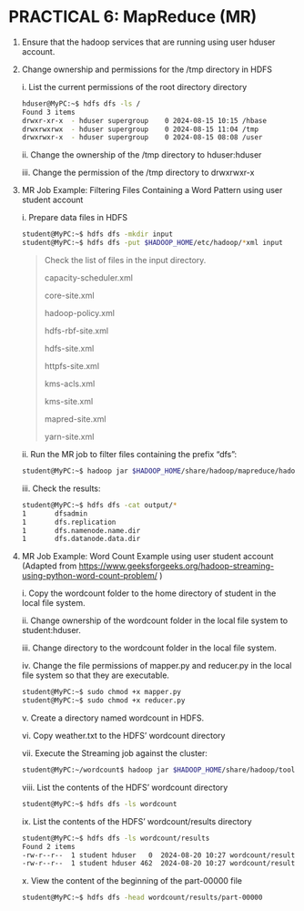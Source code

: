 # PRACTICAL 6: MapReduce (MR)

1. Ensure that the hadoop services that are running using user hduser account.

2. Change ownership and permissions for the /tmp directory in HDFS

   i. List the current permissions of the root directory directory
      ~~~bash
      hduser@MyPC:~$ hdfs dfs -ls /
      Found 3 items
      drwxr-xr-x  - hduser supergroup    0 2024-08-15 10:15 /hbase
      drwxrwxrwx  - hduser supergroup    0 2024-08-15 11:04 /tmp
      drwxrwxr-x  - hduser supergroup    0 2024-08-15 08:08 /user
      ~~~
      
     ii. Change the ownership of the /tmp directory to hduser:hduser

     iii. Change the permission of the /tmp directory to drwxrwxr-x 

3. MR Job Example: Filtering Files Containing a Word Pattern using user student account

   i. Prepare data files in HDFS
      ~~~bash
      student@MyPC:~$ hdfs dfs -mkdir input
      student@MyPC:~$ hdfs dfs -put $HADOOP_HOME/etc/hadoop/*xml input
      ~~~
      > Check the list of files in the input directory.
      > 
      > capacity-scheduler.xml
      > 
      > core-site.xml
      > 
      > hadoop-policy.xml
      > 
      > hdfs-rbf-site.xml
      > 
      > hdfs-site.xml
      > 
      > httpfs-site.xml
      > 
      > kms-acls.xml
      > 
      > kms-site.xml
      > 
      > mapred-site.xml
      > 
      > yarn-site.xml 

   ii. Run the MR job to filter files containing the prefix “dfs”:
      ~~~bash
      student@MyPC:~$ hadoop jar $HADOOP_HOME/share/hadoop/mapreduce/hadoop-mapreduce-examples-3.3.6.jar grep input output 'dfs[a-z.]+'
      ~~~
   iii. Check the results:
      ~~~bash
      student@MyPC:~$ hdfs dfs -cat output/*
      1       dfsadmin
      1       dfs.replication
      1       dfs.namenode.name.dir
      1       dfs.datanode.data.dir 
      ~~~

4. MR Job Example: Word Count Example using user student account
(Adapted from https://www.geeksforgeeks.org/hadoop-streaming-using-python-word-count-problem/ )

   i. Copy the wordcount folder to the home directory of student in the local file system.

   ii. Change ownership of the wordcount folder in the local file system to student:hduser.

   iii. Change directory to the wordcount folder in the local file system.

   iv. Change the file permissions of mapper.py and reducer.py in the local file system so that they are executable.
      ~~~bash
      student@MyPC:~$ sudo chmod +x mapper.py
      student@MyPC:~$ sudo chmod +x reducer.py
      ~~~
      
   v. Create a directory named wordcount in HDFS. 

   vi. Copy weather.txt to the HDFS’ wordcount directory

   vii. Execute the Streaming job against the cluster:
      ~~~bash
      student@MyPC:~/wordcount$ hadoop jar $HADOOP_HOME/share/hadoop/tools/lib/hadoop-streaming-*.jar -input wordcount/weather.txt -output wordcount/results -mapper mapper.py -reducer reducer.py -file mapper.py -file reducer.py
      ~~~

   viii. List the contents of the HDFS’ wordcount directory
      ~~~bash
      student@MyPC:~$ hdfs dfs -ls wordcount
      ~~~

   ix. List the contents of the HDFS’ wordcount/results directory
      ~~~bash
      student@MyPC:~$ hdfs dfs -ls wordcount/results
      Found 2 items
      -rw-r--r--  1 student hduser   0  2024-08-20 10:27 wordcount/results/_SUCCESS
      -rw-r--r--  1 student hduser 462  2024-08-20 10:27 wordcount/results/part-00000
      ~~~


   x. View the content of the beginning of the part-00000 file
      ~~~bash
      student@MyPC:~$ hdfs dfs -head wordcount/results/part-00000
      ~~~
